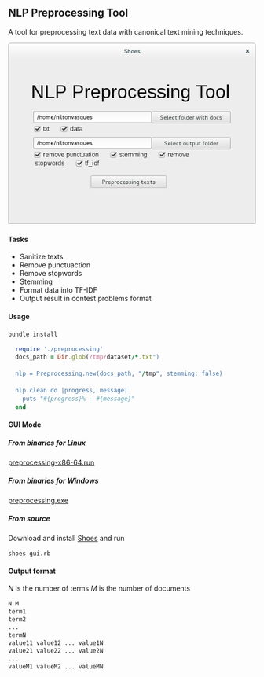 ## NLP Preprocessing Tool

A tool for preprocessing text data with canonical text mining techniques.

![Preprocessing Tool](https://github.com/niltonvasques/nlp-preprocessing/blob/master/assets/app.png)

#### Tasks

* Sanitize texts
* Remove punctuaction
* Remove stopwords
* Stemming
* Format data into TF-IDF
* Output result in contest problems format


#### Usage 

    bundle install

```ruby
  require './preprocessing'
  docs_path = Dir.glob(/tmp/dataset/*.txt")  

  nlp = Preprocessing.new(docs_path, "/tmp", stemming: false)

  nlp.clean do |progress, message|
    puts "#{progress}% - #{message}"
  end
```

#### GUI Mode

##### From binaries for Linux 

[preprocessing-x86-64.run](https://github.com/niltonvasques/nlp-preprocessing/releases/download/v0.1.0/nlp-preprocessing-x86_64.run)

##### From binaries for Windows 
[preprocessing.exe](https://github.com/niltonvasques/nlp-preprocessing/releases/download/v0.1.0/preprocessing.exe)

##### From source

Download and install [Shoes](http://shoesrb.com/downloads/) and run

    shoes gui.rb


#### Output format

*N* is the number of terms 
*M* is the number of documents


    N M
    term1
    term2
    ...
    termN
    value11 value12 ... value1N
    value21 value22 ... value2N
    ...
    valueM1 valueM2 ... valueMN
